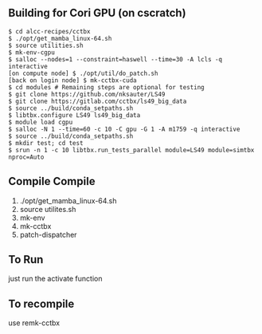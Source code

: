 ## Building for Cori GPU (on cscratch)

```
$ cd alcc-recipes/cctbx
$ ./opt/get_mamba_linux-64.sh
$ source utilities.sh
$ mk-env-cgpu
$ salloc --nodes=1 --constraint=haswell --time=30 -A lcls -q interactive
[on compute node] $ ./opt/util/do_patch.sh
[back on login node] $ mk-cctbx-cuda
$ cd modules # Remaining steps are optional for testing
$ git clone https://github.com/nksauter/LS49
$ git clone https://gitlab.com/cctbx/ls49_big_data
$ source ../build/conda_setpaths.sh
$ libtbx.configure LS49 ls49_big_data
$ module load cgpu
$ salloc -N 1 --time=60 -c 10 -C gpu -G 1 -A m1759 -q interactive
$ source ../build/conda_setpaths.sh
$ mkdir test; cd test
$ srun -n 1 -c 10 libtbx.run_tests_parallel module=LS49 module=simtbx nproc=Auto
```

## Compile Compile

1. ./opt/get_mamba_linux-64.sh
2. source utilites.sh
3. mk-env
4. mk-cctbx
5. patch-dispatcher

##  To Run

just run the activate function

## To recompile

use remk-cctbx
